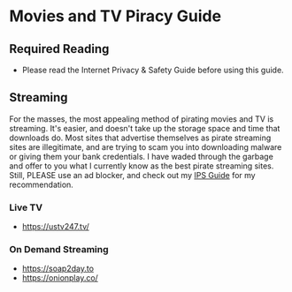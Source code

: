 # Movies and TV Piracy Guide

## Required Reading

- Please read the Internet Privacy & Safety Guide before using this guide.

## Streaming

For the masses, the most appealing method of pirating movies and TV is streaming. It's easier, and doesn't take up the storage space and time that downloads do. Most sites that advertise themselves as pirate streaming sites are illegitimate, and are trying to scam you into downloading malware or giving them your bank credentials. I have waded through the garbage and offer to you what I currently know as the best pirate streaming sites. Still, PLEASE use an ad blocker, and check out my [IPS Guide](psuite/ips-README.md) for my recommendation. 

### Live TV
- https://ustv247.tv/

### On Demand Streaming
- https://soap2day.to
- https://onionplay.co/
